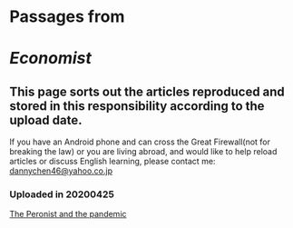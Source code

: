 # Passages from 
# _Economist_

## This page sorts out the articles reproduced and stored in this responsibility according to the upload date.
If you have an Android phone and can cross the Great Firewall(not for breaking the law) or you are living abroad, and would like to help reload articles or discuss English learning, please contact me: dannychen46@yahoo.co.jp 
   
### Uploaded in 20200425
[The Peronist and the pandemic](2020_0425_02.md)
